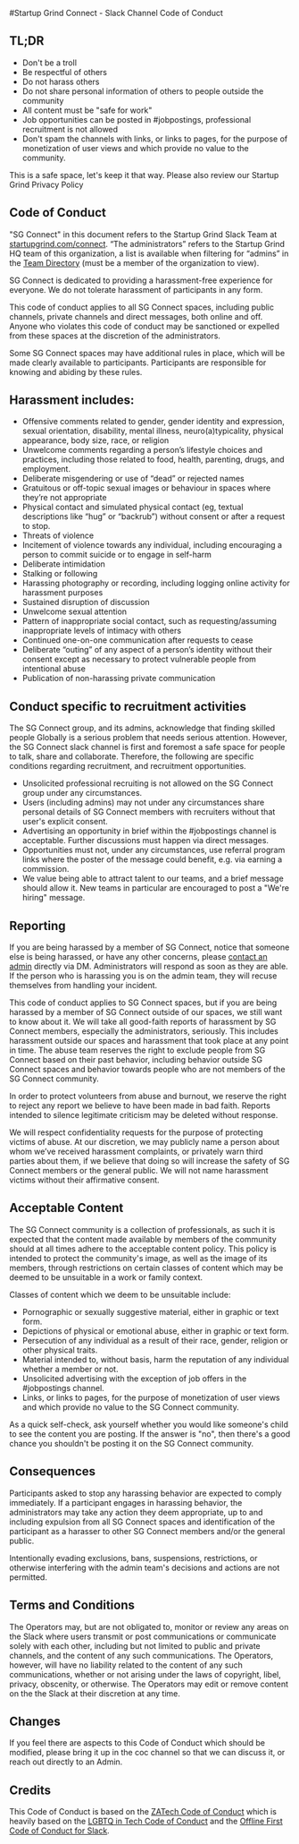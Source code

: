 #Startup Grind Connect - Slack Channel Code of Conduct

## TL;DR

* Don't be a troll
* Be respectful of others
* Do not harass others
* Do not share personal information of others to people outside the community
* All content must be "safe for work"
* Job opportunities can be posted in #jobpostings, professional recruitment is not allowed
* Don't spam the channels with links, or links to pages, for the purpose of monetization of user views and which provide no value to the community.

This is a safe space, let's keep it that way.
Please also review our Startup Grind Privacy Policy

## Code of Conduct

"SG Connect" in this document refers to the Startup Grind Slack Team at [startupgrind.com/connect](http://startupgrind.com/connect). “The administrators” refers to the Startup Grind HQ team of this organization, a list is available when filtering for “admins” in the [Team Directory](https://sgconnect.slack.com/team) (must be a member of the organization to view).

SG Connect is dedicated to providing a harassment-free experience for everyone. We do not tolerate harassment of participants in any form.

This code of conduct applies to all SG Connect spaces, including public channels, private channels and direct messages, both online and off. Anyone who violates this code of conduct may be sanctioned or expelled from these spaces at the discretion of the administrators.

Some SG Connect spaces may have additional rules in place, which will be made clearly available to participants. Participants are responsible for knowing and abiding by these rules.

## Harassment includes:

* Offensive comments related to gender, gender identity and expression, sexual orientation, disability, mental illness, neuro(a)typicality, physical appearance, body size, race, or religion
* Unwelcome comments regarding a person’s lifestyle choices and practices, including those related to food, health, parenting, drugs, and employment.
* Deliberate misgendering or use of “dead” or rejected names
* Gratuitous or off-topic sexual images or behaviour in spaces where they’re not appropriate
* Physical contact and simulated physical contact (eg, textual descriptions like “hug” or “backrub”) without consent or after a request to stop.
* Threats of violence
* Incitement of violence towards any individual, including encouraging a person to commit suicide or to engage in self-harm
* Deliberate intimidation
* Stalking or following
* Harassing photography or recording, including logging online activity for harassment purposes
* Sustained disruption of discussion
* Unwelcome sexual attention
* Pattern of inappropriate social contact, such as requesting/assuming inappropriate levels of intimacy with others
* Continued one-on-one communication after requests to cease
* Deliberate “outing” of any aspect of a person’s identity without their consent except as necessary to protect vulnerable people from intentional abuse
* Publication of non-harassing private communication

## Conduct specific to recruitment activities

The SG Connect group, and its admins, acknowledge that finding skilled people Globally is a serious problem that needs serious attention. However, the SG Connect slack channel is first and foremost a safe space for people to talk, share and collaborate. Therefore, the following are specific conditions regarding recruitment, and recruitment opportunities.

* Unsolicited professional recruiting is not allowed on the SG Connect group under any circumstances.
* Users (including admins) may not under any circumstances share personal details of SG Connect members with recruiters without that user's explicit consent.
* Advertising an opportunity in brief within the #jobpostings channel is acceptable. Further discussions must happen via direct messages.
* Opportunities must not, under any circumstances, use referral program links where the poster of the message could benefit, e.g. via earning a commission.
* We value being able to attract talent to our teams, and a brief message should allow it. New teams in particular are encouraged to post a "We're hiring" message.

## Reporting

If you are being harassed by a member of SG Connect, notice that someone else is being harassed, or have any other concerns, please [contact an admin](https://sgconnect.slack.com/team) directly via DM. Administrators will respond as soon as they are able. If the person who is harassing you is on the admin team, they will recuse themselves from handling your incident.

This code of conduct applies to SG Connect spaces, but if you are being harassed by a member of SG Connect outside of our spaces, we still want to know about it. We will take all good-faith reports of harassment by SG Connect members, especially the administrators, seriously. This includes harassment outside our spaces and harassment that took place at any point in time. The abuse team reserves the right to exclude people from SG Connect based on their past behavior, including behavior outside SG Connect spaces and behavior towards people who are not members of the SG Connect community.

In order to protect volunteers from abuse and burnout, we reserve the right to reject any report we believe to have been made in bad faith. Reports intended to silence legitimate criticism may be deleted without response.

We will respect confidentiality requests for the purpose of protecting victims of abuse. At our discretion, we may publicly name a person about whom we’ve received harassment complaints, or privately warn third parties about them, if we believe that doing so will increase the safety of SG Connect members or the general public. We will not name harassment victims without their affirmative consent.

## Acceptable Content

The SG Connect community is a collection of professionals, as such it is expected that the content made available by members of the community should at all times adhere to the acceptable content policy. This policy is intended to protect the community's image, as well as the image of its members, through restrictions on certain classes of content which may be deemed to be unsuitable in a work or family context.

Classes of content which we deem to be unsuitable include:

* Pornographic or sexually suggestive material, either in graphic or text form.
* Depictions of physical or emotional abuse, either in graphic or text form.
* Persecution of any individual as a result of their race, gender, religion or other physical traits.
* Material intended to, without basis, harm the reputation of any individual whether a member or not.
* Unsolicited advertising with the exception of job offers in the #jobpostings channel.
* Links, or links to pages, for the purpose of monetization of user views and which provide no value to the SG Connect community.

As a quick self-check, ask yourself whether you would like someone's child to see the content you are posting. If the answer is "no", then there's a good chance you shouldn't be posting it on the SG Connect community.

## Consequences

Participants asked to stop any harassing behavior are expected to comply immediately.
If a participant engages in harassing behavior, the administrators may take any action they deem appropriate, up to and including expulsion from all SG Connect spaces and identification of the participant as a harasser to other SG Connect members and/or the general public.

Intentionally evading exclusions, bans, suspensions, restrictions, or otherwise interfering with the admin team's decisions and actions are not permitted.

## Terms and Conditions

The Operators may, but are not obligated to, monitor or review any areas on the Slack where users transmit or post communications or communicate solely with each other, including but not limited to public and private channels, and the content of any such communications. The Operators, however, will have no liability related to the content of any such communications, whether or not arising under the laws of copyright, libel, privacy, obscenity, or otherwise. The Operators may edit or remove content on the the Slack at their discretion at any time.

## Changes

If you feel there are aspects to this Code of Conduct which should be modified, please bring it up in the coc channel so that we can discuss it, or reach out directly to an Admin.

## Credits

This Code of Conduct is based on the [ZATech Code of Conduct](https://github.com/zatech/code-of-conduct) which is heavily based on the [LGBTQ in Tech Code of Conduct](http://lgbtq.technology/coc.html) and the [Offline First Code of Conduct for Slack](http://offlinefirst.org/code-of-conduct/).